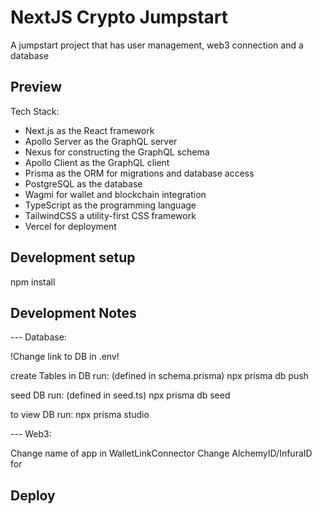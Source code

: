 # NextJS Crypto Jumpstart

A jumpstart project that has user management, web3 connection and a database

## Preview

Tech Stack:

- Next.js as the React framework
- Apollo Server as the GraphQL server
- Nexus for constructing the GraphQL schema
- Apollo Client as the GraphQL client
- Prisma as the ORM for migrations and database access
- PostgreSQL as the database
- Wagmi for wallet and blockchain integration
- TypeScript as the programming language
- TailwindCSS a utility-first CSS framework
- Vercel for deployment

## Development setup

npm install

## Development Notes

--- Database:

!Change link to DB in .env!

create Tables in DB run: (defined in schema.prisma)
npx prisma db push

seed DB run: (defined in seed.ts)
npx prisma db seed

to view DB run:
npx prisma studio

--- Web3:

Change name of app in WalletLinkConnector
Change AlchemyID/InfuraID for

## Deploy
